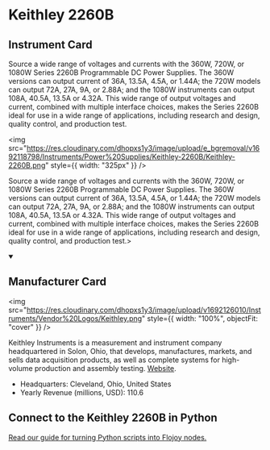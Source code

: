 
# Keithley 2260B

## Instrument Card

<div className="flex">

<div>

Source a wide range of voltages and currents with the 360W, 720W, or 1080W Series 2260B Programmable DC Power Supplies. The 360W versions can output current of 36A, 13.5A, 4.5A, or 1.44A; the 720W models can output 72A, 27A, 9A, or 2.88A; and the 1080W instruments can output 108A, 40.5A, 13.5A or 4.32A. This wide range of output voltages and current, combined with multiple interface choices, makes the Series 2260B ideal for use in a wide range of applications, including research and design, quality control, and production test.

</div>

<img src="https://res.cloudinary.com/dhopxs1y3/image/upload/e_bgremoval/v1692118798/Instruments/Power%20Supplies/Keithley-2260B/Keithley-2260B.png" style={{ width: "325px" }} />

</div>

Source a wide range of voltages and currents with the 360W, 720W, or 1080W Series 2260B Programmable DC Power Supplies. The 360W versions can output current of 36A, 13.5A, 4.5A, or 1.44A; the 720W models can output 72A, 27A, 9A, or 2.88A; and the 1080W instruments can output 108A, 40.5A, 13.5A or 4.32A. This wide range of output voltages and current, combined with multiple interface choices, makes the Series 2260B ideal for use in a wide range of applications, including research and design, quality control, and production test.>

<details open>
<summary><h2>Manufacturer Card</h2></summary>

<img src="https://res.cloudinary.com/dhopxs1y3/image/upload/v1692126010/Instruments/Vendor%20Logos/Keithley.png" style={{ width: "100%", objectFit: "cover" }} />

Keithley Instruments is a measurement and instrument company headquartered in Solon, Ohio, that develops, manufactures, markets, and sells data acquisition products, as well as complete systems for high-volume production and assembly testing. <a href="https://www.tek.com/en">Website</a>.

<ul>
  <li>Headquarters: Cleveland, Ohio, United States</li>
  <li>Yearly Revenue (millions, USD): 110.6</li>
</ul>
</details>

## Connect to the Keithley 2260B in Python

[Read our guide for turning Python scripts into Flojoy nodes.](https://docs.flojoy.ai/custom-nodes/creating-custom-node/)



